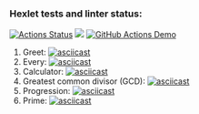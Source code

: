  ### Hexlet tests and linter status:
[![Actions Status](https://github.com/Bismark88/java-project-lvl1/workflows/hexlet-check/badge.svg)](https://github.com/Bismark88/java-project-lvl1/actions)
<a href="https://codeclimate.com/github/codeclimate/codeclimate/maintainability"><img src="https://api.codeclimate.com/v1/badges/a99a88d28ad37a79dbf6/maintainability" /></a>
[![GitHub Actions Demo](https://github.com/Bismark88/java-project-lvl1/actions/workflows/github-actions-demo.yml/badge.svg)](https://github.com/Bismark88/java-project-lvl1/actions/workflows/github-actions-demo.yml)
1. Greet: [![asciicast](https://asciinema.org/a/473913.svg)](https://asciinema.org/a/473913)
2. Every: [![asciicast](https://asciinema.org/a/473916.svg)](https://asciinema.org/a/473916)
3. Calculator: [![asciicast](https://asciinema.org/a/473925.svg)](https://asciinema.org/a/473925)
4. Greatest common divisor (GCD): [![asciicast](https://asciinema.org/a/473918.svg)](https://asciinema.org/a/473918)
5. Progression: [![asciicast](https://asciinema.org/a/473920.svg)](https://asciinema.org/a/473920)
6. Prime: [![asciicast](https://asciinema.org/a/473922.svg)](https://asciinema.org/a/473922)

